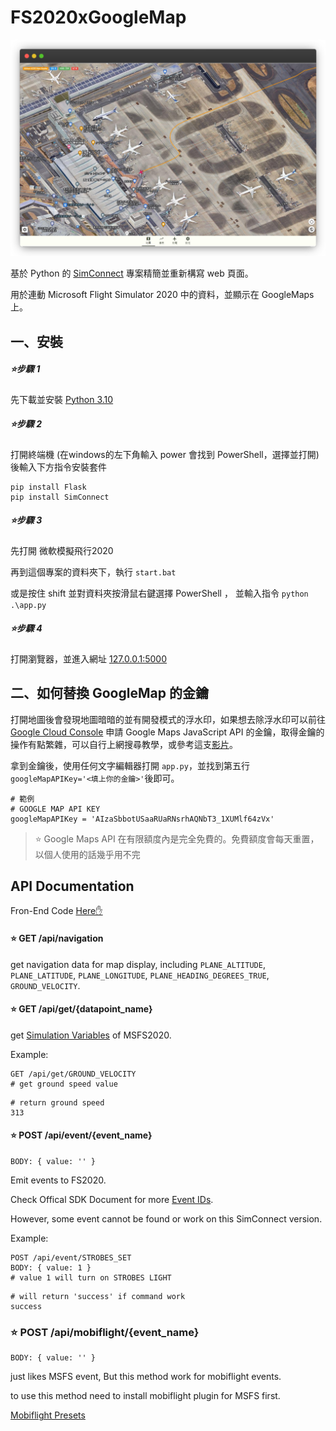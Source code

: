 # FS2020xGoogleMap

![image](https://github.com/r3850355/FS2020viaGoogleMap/blob/main/image/frame_generic_dark.png)

基於 Python 的 [SimConnect](https://github.com/odwdinc/Python-SimConnect) 專案精簡並重新構寫 web 頁面。

用於連動 Microsoft Flight Simulator 2020 中的資料，並顯示在 GoogleMaps 上。

## 一、安裝

##### ⭐步驟 1

先下載並安裝 [Python 3.10](https://www.python.org/downloads/)

##### ⭐步驟 2

打開終端機 (在windows的左下角輸入 power 會找到 PowerShell，選擇並打開) 後輸入下方指令安裝套件

```
pip install Flask
pip install SimConnect
```

##### ⭐步驟 3

先打開 微軟模擬飛行2020

再到這個專案的資料夾下，執行 `start.bat` 

或是按住 shift 並對資料夾按滑鼠右鍵選擇 PowerShell ， 並輸入指令 `python .\app.py`

##### ⭐步驟 4

打開瀏覽器，並進入網址 [127.0.0.1:5000](http://127.0.0.1:5000)

## 二、如何替換 GoogleMap 的金鑰

打開地圖後會發現地圖暗暗的並有開發模式的浮水印，如果想去除浮水印可以前往 [Google Cloud Console](https://console.cloud.google.com/) 申請 Google Maps JavaScript API 的金鑰，取得金鑰的操作有點繁雜，可以自行上網搜尋教學，或參考這支[影片](https://youtu.be/OGTG1l7yin4)。

拿到金鑰後，使用任何文字編輯器打開 `app.py`，並找到第五行 `googleMapAPIKey='<填上你的金鑰>'`後即可。

```
# 範例
# GOOGLE MAP API KEY
googleMapAPIKey = 'AIzaSbbotUSaaRUaRNsrhAQNbT3_1XUMlf64zVx'
```



> ⭐ Google Maps API 在有限額度內是完全免費的。免費額度會每天重置，以個人使用的話幾乎用不完

## API Documentation

Fron-End Code [Here✋](https://github.com/r3850355/MSFS-with-googlemap)

#### ⭐ GET /api/navigation
get navigation data for map display, including `PLANE_ALTITUDE`, `PLANE_LATITUDE`, `PLANE_LONGITUDE`, `PLANE_HEADING_DEGREES_TRUE`, `GROUND_VELOCITY`.

#### ⭐ GET /api/get/{datapoint_name}

get [Simulation Variables](https://docs.flightsimulator.com/html/Programming_Tools/SimVars/Simulation_Variables.htm) of MSFS2020.

Example:

```
GET /api/get/GROUND_VELOCITY
# get ground speed value
```
```
# return ground speed
313
```

#### ⭐ POST /api/event/{event_name}

```
BODY: { value: '' }
```
Emit events to FS2020.

Check Offical SDK Document for more [Event IDs](https://docs.flightsimulator.com/html/Programming_Tools/Event_IDs/Event_IDs.htm).

However, some event cannot be found or work on this SimConnect version.

Example:

```
POST /api/event/STROBES_SET
BODY: { value: 1 }
# value 1 will turn on STROBES LIGHT
```
```
# will return 'success' if command work
success
```

### ⭐ POST /api/mobiflight/{event_name}
```
BODY: { value: '' }
```
just likes MSFS event, But this method work for mobiflight events.

to use this method need to install mobiflight plugin for MSFS first.

[Mobiflight Presets](https://hubhop.mobiflight.com/presets/)




